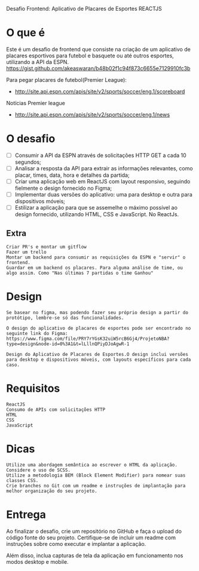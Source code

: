 Desafio Frontend: Aplicativo de Placares de Esportes REACTJS

# O que é

Este é um desafio de frontend que consiste na criação de um aplicativo de placares esportivos para futebol e basquete ou até outros esportes, utilizando a API da ESPN.
https://gist.github.com/akeaswaran/b48b02f1c94f873c6655e7129910fc3b

Para pegar placares de futebol(Premier League):

- http://site.api.espn.com/apis/site/v2/sports/soccer/eng.1/scoreboard

Notícias Premier league

- http://site.api.espn.com/apis/site/v2/sports/soccer/eng.1/news

# O desafio

- [ ] Consumir a API da ESPN através de solicitações HTTP GET a cada 10 segundos;
- [ ] Analisar a resposta da API para extrair as informações relevantes, como placar, times, data, hora e detalhes da partida;
- [ ] Criar uma aplicação web em ReactJS com layout responsivo, seguindo fielmente o design fornecido no Figma;
- [ ] Implementar duas versões do aplicativo: uma para desktop e outra para dispositivos móveis;
- [ ] Estilizar a aplicação para que se assemelhe o máximo possível ao design fornecido, utilizando HTML, CSS e JavaScript. No ReactJs.

## Extra

    Criar PR's e montar um gitflow
    Fazer um trello
    Montar um backend para consumir as requisições da ESPN e "servir" o frontend.
    Guardar em um backend os placares. Para alguma análise de time, ou algo assim. Como "Nas últimas 7 partidas o time Ganhou"

# Design

    Se basear no figma, mas podendo fazer seu próprio design a partir do protótipo, lembre-se só das funcionalidades.

    O design do aplicativo de placares de esportes pode ser encontrado no seguinte link do Figma: https://www.figma.com/file/PRY7rYGsK32uiW5rcB6Gj4/ProjetoNBA?type=design&node-id=0%3A1&t=lLllnQPiyDJoAgwR-1

    Design do Aplicativo de Placares de Esportes.O design inclui versões para desktop e dispositivos móveis, com layouts específicos para cada caso.

# Requisitos

    ReactJS
    Consumo de APIs com solicitações HTTP
    HTML
    CSS
    JavaScript

# Dicas

    Utilize uma abordagem semântica ao escrever o HTML da aplicação.
    Considere o uso de SCSS.
    Utilize a metodologia BEM (Block Element Modifier) para nomear suas classes CSS.
    Crie branches no Git com um readme e instruções de implantação para melhor organização do seu projeto.

# Entrega

Ao finalizar o desafio, crie um repositório no GitHub e faça o upload do código fonte do seu projeto. Certifique-se de incluir um readme com instruções sobre como executar e implantar a aplicação.

Além disso, inclua capturas de tela da aplicação em funcionamento nos modos desktop e mobile.
